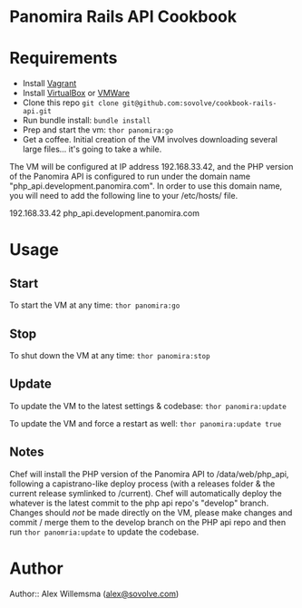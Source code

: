 # Panomira Rails API Cookbook

# Requirements

- Install [Vagrant](http://www.vagrantup.com/downloads.html)
- Install [VirtualBox](https://www.virtualbox.org/wiki/Downloads) or [VMWare](http://www.vmware.com/products/fusion/)
- Clone this repo `git clone git@github.com:sovolve/cookbook-rails-api.git`
- Run bundle install: `bundle install`
- Prep and start the vm: `thor panomira:go`
- Get a coffee. Initial creation of the VM involves downloading several large files... it's going to take a while.

The VM will be configured at IP address 192.168.33.42, and the PHP version of the Panomira API is configured to run
under the domain name "php_api.development.panomira.com". In order to use this domain name, you will need to add the
following line to your /etc/hosts/ file.

   192.168.33.42 php_api.development.panomira.com 

# Usage

## Start

To start the VM at any time: `thor panomira:go` 

## Stop

To shut down the VM at any time: `thor panomira:stop` 

## Update
To update the VM to the latest settings & codebase: `thor panomira:update`

To update the VM and force a restart as well: `thor panomira:update true`

## Notes
Chef will install the PHP version of the Panomira API to /data/web/php_api, following a capistrano-like deploy 
process (with a releases folder & the current release symlinked to /current). Chef will automatically deploy the
whatever is the latest commit to the php api repo's "develop" branch. Changes should _not_ be made directly on 
the VM, please make changes and commit / merge them to the develop branch on the PHP api repo and then run 
`thor panomria:update` to update the codebase.

# Author

Author:: Alex Willemsma (<alex@sovolve.com>)
